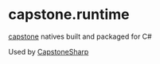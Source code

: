 # capstone.runtime

[capstone](https://github.com/capstone-engine/capstone) natives built and packaged for C#

Used by [CapstoneSharp](https://github.com/js6pak/CapstoneSharp)
